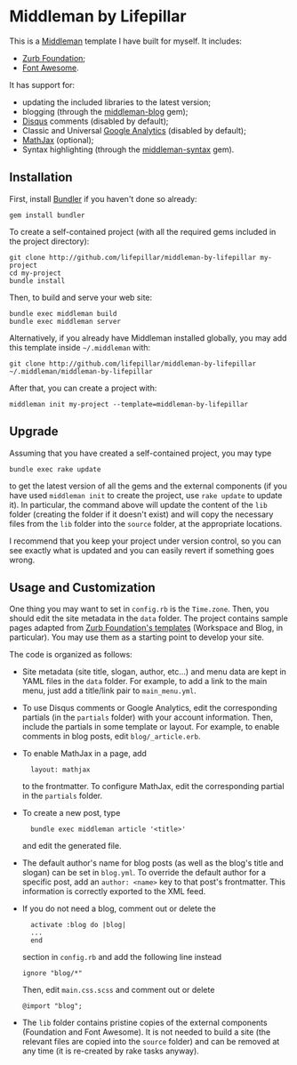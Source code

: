 # Middleman by Lifepillar

This is a [Middleman](http://middlemanapp.com) template I have built for myself. It includes:

- [Zurb Foundation](http://foundation.zurb.com);
- [Font Awesome](http://fortawesome.github.io/Font-Awesome/).

It has support for:

- updating the included libraries to the latest version;
- blogging (through the [middleman-blog](https://github.com/middleman/middleman-blog) gem);
- [Disqus](http://disqus.com) comments (disabled by default);
- Classic and Universal [Google Analytics](https://developers.google.com/analytics/devguides/collection/analyticsjs/) (disabled by default);
- [MathJax](http://www.mathjax.org) (optional);
- Syntax highlighting (through the [middleman-syntax](https://github.com/middleman/middleman-syntax) gem).

## Installation

First, install [Bundler](http://bundler.io) if you haven't done so already:

    gem install bundler

To create a self-contained project (with all the required gems included in the project directory):

    git clone http://github.com/lifepillar/middleman-by-lifepillar my-project
    cd my-project
    bundle install

Then, to build and serve your web site:

    bundle exec middleman build
    bundle exec middleman server

Alternatively, if you already have Middleman installed globally, you may add this template inside `~/.middleman` with:

    git clone http://github.com/lifepillar/middleman-by-lifepillar ~/.middleman/middleman-by-lifepillar

After that, you can create a project with:

    middleman init my-project --template=middleman-by-lifepillar


## Upgrade

Assuming that you have created a self-contained project, you may type

    bundle exec rake update

to get the latest version of all the gems and the external components (if you have used `middleman init` to create the project, use `rake update` to update it). In particular, the command above will update the content of the `lib` folder (creating the folder if it doesn't exist) and will copy the necessary files from the `lib` folder into the `source` folder, at the appropriate locations.

I recommend that you keep your project under version control, so you can see exactly what is updated and you can easily revert if something goes wrong.


## Usage and Customization

One thing you may want to set in `config.rb` is the `Time.zone`. Then, you should edit the site metadata in the `data` folder. The project contains sample pages adapted from [Zurb Foundation's templates](http://foundation.zurb.com/templates.php) (Workspace and Blog, in particular). You may use them as a starting point to develop your site.

The code is organized as follows:

- Site metadata (site title, slogan, author, etc…) and menu data are kept in YAML files in the `data` folder. For example, to add a link to the main menu, just add a title/link pair to `main_menu.yml`.

- To use Disqus comments or Google Analytics, edit the corresponding partials (in the `partials` folder) with your account information. Then, include the partials in some template or layout. For example, to enable comments in blog posts, edit `blog/_article.erb`.

- To enable MathJax in a page, add

        layout: mathjax

  to the frontmatter. To configure MathJax, edit the corresponding partial in the `partials` folder.

- To create a new post, type

        bundle exec middleman article '<title>'

  and edit the generated file.

- The default author's name for blog posts (as well as the blog's title and slogan) can be set in `blog.yml`. To override the default author for a specific post, add an `author: <name>` key to that post's frontmatter. This information is correctly exported to the XML feed.

- If you do not need a blog, comment out or delete the

        activate :blog do |blog|
        ...
        end

  section in `config.rb` and add the following line instead

      ignore "blog/*"

  Then, edit `main.css.scss` and comment out or delete

      @import "blog";

- The `lib` folder contains pristine copies of the external components (Foundation and Font Awesome). It is not needed to build a site (the relevant files are copied into the `source` folder) and can be removed at any time (it is re-created by rake tasks anyway).
